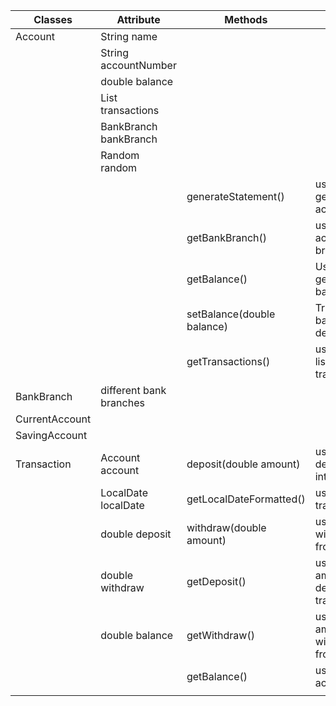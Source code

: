 | Classes        | Attribute                     | Methods                    | Scenario                                                | Output             |
|----------------|-------------------------------|----------------------------|---------------------------------------------------------|--------------------|
| Account        | String name                   |                            |                                                         |                    |
|                | String accountNumber          |                            |                                                         |                    |
|                | double balance                |                            |                                                         |                    |
|                | List<Trasaction> transactions |                            |                                                         |                    |
|                | BankBranch bankBranch         |                            |                                                         |                    |
|                | Random random                 |                            |                                                         |                    |
|                |                               | generateStatement()        | user wants to generate account history                  | String             |
|                |                               | getBankBranch()            | user wants to get account Bank branch                   | BankBranch         |
|                |                               | getBalance()               | User wants to get account balance                       | double balance     |
|                |                               | setBalance(double balance) | Transaction sets balance after deposit/withdraw         | void               |
|                |                               | getTransactions()          | user wants to get list of transactions                  | List<transactions> |
| BankBranch     | different bank branches       |                            |                                                         |                    |
| CurrentAccount |                               |                            |                                                         |                    |
| SavingAccount  |                               |                            |                                                         |                    |
| Transaction    | Account account               | deposit(double amount)     | user wants to deposit money into account                | void               |
|                | LocalDate localDate           | getLocalDateFormatted()    | user wants to get transaction date                      | String             |
|                | double deposit                | withdraw(double amount)    | user wants to withdraw money from account               | void               |
|                | double withdraw               | getDeposit()               | user wants to get amount of deposit in transaction      | double             |
|                | double balance                | getWithdraw()              | user wants to get amount of withdraw money from account | double             |
|                |                               | getBalance()               | user wants to get account balance                       | double             |
|                |                               |                            |                                                         |                    |
